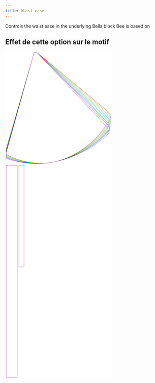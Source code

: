 ```yaml
---
title: Waist ease
---
```


Controls the waist ease in the underlying Bella block Bee is based on


## Effet de cette option sur le motif
![Cette image montre l'effet de cette option en superposant plusieurs variantes qui ont une valeur différente pour cette option](bee_waistease_sample.svg "Effet de cette option sur le motif")